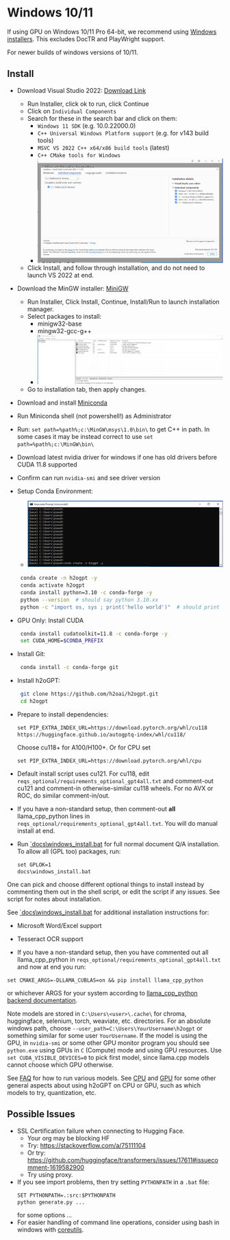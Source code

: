 # Windows 10/11

If using GPU on Windows 10/11 Pro 64-bit, we recommend using [Windows installers](../README.md#windows-1011-64-bit-with-full-document-qa-capability).  This excludes DocTR and PlayWright support. 

For newer builds of windows versions of 10/11.

## Install
* Download Visual Studio 2022: [Download Link](https://visualstudio.microsoft.com/vs/community/)
  * Run Installer, click ok to run, click Continue
  * Click on `Individual Components`
  * Search for these in the search bar and click on them:
     * `Windows 11 SDK` (e.g. 10.0.22000.0)
     * `C++ Universal Windows Platform support` (e.g. for v143 build tools)
     * `MSVC VS 2022 C++ x64/x86 build tools` (latest)
     * `C++ CMake tools for Windows`
     * ![vs2022small.png](vs2022small.png)
  * Click Install, and follow through installation, and do not need to launch VS 2022 at end.
* Download the MinGW installer: [MiniGW](https://sourceforge.net/projects/mingw/)
  * Run Installer, Click Install, Continue, Install/Run to launch installation manager.
  * Select packages to install:
     * minigw32-base
     * mingw32-gcc-g++
     * ![minigw32small.png](minigw32small.png)
  * Go to installation tab, then apply changes.
* Download and install [Miniconda](https://docs.conda.io/projects/conda/en/latest/user-guide/install/windows.html)
* Run Miniconda shell (not powershell!) as Administrator
* Run: `set path=%path%;c:\MinGW\msys\1.0\bin\` to get C++ in path.  In some cases it may be instead correct to use `set path=%path%;c:\MinGW\bin\`
* Download latest nvidia driver for windows if one has old drivers before CUDA 11.8 supported
* Confirm can run `nvidia-smi` and see driver version
* Setup Conda Environment:
    * ![minicondashellsmall.png](minicondashellsmall.png)
   ```bash
    conda create -n h2ogpt -y
    conda activate h2ogpt
    conda install python=3.10 -c conda-forge -y
    python --version  # should say python 3.10.xx
    python -c "import os, sys ; print('hello world')"  # should print "hello world"
    ```
* GPU Only: Install CUDA
   ```bash
    conda install cudatoolkit=11.8 -c conda-forge -y
    set CUDA_HOME=$CONDA_PREFIX
    ```
* Install Git:
   ```bash
    conda install -c conda-forge git
    ```
* Install h2oGPT:
   ```bash
    git clone https://github.com/h2oai/h2ogpt.git
    cd h2ogpt
    ```
* Prepare to install dependencies:
   ```cmdline
   set PIP_EXTRA_INDEX_URL=https://download.pytorch.org/whl/cu118 https://huggingface.github.io/autogptq-index/whl/cu118/
   ```
  Choose cu118+ for A100/H100+.  Or for CPU set
   ```cmdline
   set PIP_EXTRA_INDEX_URL=https://download.pytorch.org/whl/cpu
   ```
* Default install script uses cu121.  For cu118, edit `reqs_optional/requirements_optional_gpt4all.txt` and comment-out cu121 and comment-in otherwise-similar cu118 wheels.  For no AVX or ROC, do similar comment-in/out.
* If you have a non-standard setup, then comment-out **all** llama_cpp_python lines in `reqs_optional/requirements_optional_gpt4all.txt`.  You will do manual install at end.

* Run [`docs\windows_install.bat](windows_install.bat) for full normal document Q/A installation.  To allow all (GPL too) packages, run:
    ```cmdline
    set GPLOK=1
    docs\windows_install.bat
    ```
One can pick and choose different optional things to install instead by commenting them out in the shell script, or edit the script if any issues.  See script for notes about installation.

See [`docs\windows_install.bat](windows_install.bat) for additional installation instructions for:
 * Microsoft Word/Excel support
 * Tesseract OCR support

* If you have a non-standard setup, then you have commented out all llama_cpp_python in `reqs_optional/requirements_optional_gpt4all.txt` and now at end you run:
```cmdline
set CMAKE_ARGS=-DLLAMA_CUBLAS=on && pip install llama_cpp_python
```
or whichever ARGS for your system according to [llama_cpp_python backend documentation](https://github.com/abetlen/llama-cpp-python?tab=readme-ov-file#supported-backends).


Note models are stored in `C:\Users\<user>\.cache\` for chroma, huggingface, selenium, torch, weaviate, etc. directories.  For an absolute windows path, choose `--user_path=C:\Users\YourUsername\h2ogpt` or something similar for some user `YourUsername`.  If the model is using the GPU, in `nvidia-smi` or some other GPU monitor program you should see `python.exe` using GPUs in `C` (Compute) mode and using GPU resources.  Use `set CUDA_VISIBLE_DEVICES=0` to pick first model, since llama.cpp models cannot choose which GPU otherwise.

See [FAQ](FAQ.md#adding-models) for how to run various models.  See [CPU](README_CPU.md) and [GPU](README_GPU.md) for some other general aspects about using h2oGPT on CPU or GPU, such as which models to try, quantization, etc.

## Possible Issues
* SSL Certification failure when connecting to Hugging Face.
  * Your org may be blocking HF
  * Try: https://stackoverflow.com/a/75111104
  * Or try: https://github.com/huggingface/transformers/issues/17611#issuecomment-1619582900
  * Try using proxy.
* If you see import problems, then try setting `PYTHONPATH` in a `.bat` file:
  ```shell
  SET PYTHONPATH=.:src:$PYTHONPATH
  python generate.py ...
  ```
  for some options ...
* For easier handling of command line operations, consider using bash in windows with [coreutils](https://github.com/git-for-windows/git/releases/download/v2.41.0.windows.3/Git-2.41.0.3-64-bit.exe).
